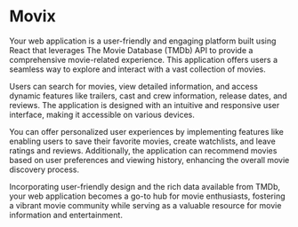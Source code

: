 # Movix

Your web application is a user-friendly and engaging platform built using React that leverages The Movie Database (TMDb) API to provide a comprehensive movie-related experience. This application offers users a seamless way to explore and interact with a vast collection of movies.

Users can search for movies, view detailed information, and access dynamic features like trailers, cast and crew information, release dates, and reviews. The application is designed with an intuitive and responsive user interface, making it accessible on various devices.

You can offer personalized user experiences by implementing features like enabling users to save their favorite movies, create watchlists, and leave ratings and reviews. Additionally, the application can recommend movies based on user preferences and viewing history, enhancing the overall movie discovery process.

Incorporating user-friendly design and the rich data available from TMDb, your web application becomes a go-to hub for movie enthusiasts, fostering a vibrant movie community while serving as a valuable resource for movie information and entertainment.
